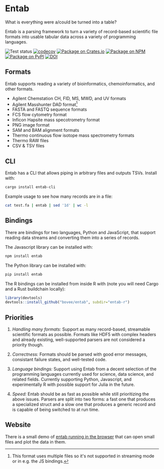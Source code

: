 # Entab
What is everything were a/could be turned into a table?

Entab is a parsing framework to turn a variety of record-based scientific file
formats into usable tabular data across a variety of programming languages.

![Test status](https://github.com/bovee/entab/workflows/Tests/badge.svg)
[![codecov](https://codecov.io/gh/bovee/entab/branch/master/graph/badge.svg?token=106EC5R6M5)](https://codecov.io/gh/bovee/entab)
[![Package on Crates.io](https://img.shields.io/crates/v/entab.svg)](https://crates.io/crates/entab)
[![Package on NPM](https://img.shields.io/npm/v/entab.svg)](https://www.npmjs.com/package/entab)
[![Package on PyPI](https://img.shields.io/pypi/v/entab.svg)](https://pypi.org/project/entab/)
[![DOI](https://zenodo.org/badge/245891414.svg)](https://zenodo.org/badge/latestdoi/245891414)


## Formats

Entab supports reading a variety of bioinformatics, chemoinformatics, and
other formats.

 - Agilent Chemstation CH, FID, MS, MWD, and UV formats
 - Agilent Masshunter DAD format[^1]
 - FASTA and FASTQ sequence formats
 - FCS flow cytometry format
 - Inficon Hapsite mass specotrometry format
 - PNG image format
 - SAM and BAM alignment formats
 - Thermo continuous flow isotope mass spectrometry formats
 - Thermo RAW files
 - CSV & TSV files

[^1]: This format uses multiple files so it's not supported in streaming mode or in e.g. the JS bindings.

## CLI

Entab has a CLI that allows piping in arbitrary files and outputs TSVs.
Install with:
```sh
cargo install entab-cli
```

Example usage to see how many records are in a file:
```sh
cat test.fa | entab | sed '1d' | wc -l
```

## Bindings

There are bindings for two languages, Python and JavaScript, that support
reading data streams and converting them into a series of records.

The Javascript library can be installed with:
```sh
npm install entab
```
The Python library can be installed with:
```sh
pip install entab
```

The R bindings can be installed from inside R with (note you will need Cargo and a Rust buildchain locally):
```r
library(devtools)
devtools::install_github("bovee/entab", subdir="entab-r")
```

## Priorities

1. *Handling many formats:*
    Support as many record-based, streamable scientific formats as possible.
    Formats like HDF5 with complex headers and already existing, well-supported
    parsers are not considered a priority though.

2. *Correctness:*
     Formats should be parsed with good error messages, consistant failure
     states, and well-tested code.

3. *Language bindings:*
     Support using Entab from a decent selection of the programming languages
     currently used for science, data science, and related fields. Currently
     supporting Python, Javascript, and experimentally R with possible support
     for Julia in the future.

5. *Speed:*
     Entab should be as fast as possible while still prioritizing the above
     issues. Parsers are split into two forms: a fast one that produces a
     specialized struct and a slow one that produces a generic record and is
     capable of being switched to at run time.


## Website

There is a small demo of 
[entab running in the browser](https://bovee.github.io/entab/) that can open
small files and plot the data in them.
